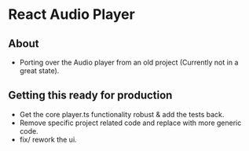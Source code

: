 # React Audio Player

## About

- Porting over the Audio player from an old project (Currently not in a great state).

## Getting this ready for production

- Get the core player.ts functionality robust & add the tests back.
- Remove specific project related code and replace with more generic code.
- fix/ rework the ui.
